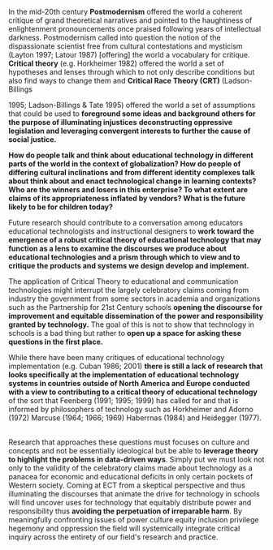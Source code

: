<p><span style=font-weight: 400;>In the mid-20th century </span><strong>Postmodernism</strong><span style=font-weight: 400;> offered the world a coherent critique of grand theoretical narratives and pointed to the haughtiness of enlightenment pronouncements once praised following years of intellectual darkness. Postmodernism called into question the notion of the dispassionate scientist free from cultural contestations and mysticism (Layton 1997; Latour 1987) [offering] the world a vocabulary for critique. </span><strong>Critical theory</strong><span style=font-weight: 400;> (e.g. Horkheimer 1982) offered the world a set of hypotheses and lenses through which to not only describe conditions but also find ways to change them and </span><strong>Critical Race Theory (CRT)</strong><span style=font-weight: 400;> (Ladson-Billings</span></p>  <p><span style=font-weight: 400;>1995; Ladson-Billings &amp; Tate 1995) offered the world a set of assumptions that could be used to </span><strong>foreground some ideas and background others for the purpose of illuminating injustices</strong><span style=font-weight: 400;> </span><strong>deconstructing oppressive legislation and leveraging convergent interests to further the cause of social justice.</strong></p>

<p><strong>How do people talk and think about educational technology in different parts of the world in the context of globalization? How do people of differing cultural inclinations and from different identity complexes talk about think about and enact technological change in learning contexts?</strong> <strong>Who are the winners and losers in this enterprise? To what extent are claims of its appropriateness inflated by vendors? What is the future likely to be for children today?</strong></p>

<p><span style=font-weight: 400;>Future research should contribute to a conversation among educators educational technologists and instructional designers to </span><strong>work toward the emergence of a robust critical theory of educational technology that may function as a lens to examine the discourses we produce about educational technologies and a prism through which to view and to critique the products and systems we design develop and implement.</strong><span style=font-weight: 400;> </span></p>

<p><span style=font-weight: 400;>The application of Critical Theory to educational and communication technologies might interrupt the largely celebratory claims coming from industry the government from some sectors in academia and organizations such as the Partnership for 21st Century schools </span><strong>opening the discourse for improvement and equitable dissemination of the power and responsibility granted by technology.</strong><span style=font-weight: 400;> The goal of this is not to show that technology in schools is a bad thing but rather to </span><strong>open up a space for asking these questions in the first place.</strong></p>

<p><span style=font-weight: 400;>While there have been many critiques of educational technology implementation (e.g. Cuban 1986; 2001) </span><strong>there is still a lack of research that looks specifically at the implementation of educational technology systems in countries outside of North America and Europe conducted with a view to contributing to a critical theory of educational technology</strong><span style=font-weight: 400;> of the sort that Feenberg (1991; 1995; 1999) has called for and that is informed by philosophers of technology such as Horkheimer and Adorno (1972) Marcuse (1964; 1966; 1969) Haberrnas (1984) and Heidegger (1977).</span></p>  <p><br><span style=font-weight: 400;>Research that approaches these questions must focuses on culture and concepts and not be essentially ideological but be able to </span><strong>leverage theory to highlight the problems in data-driven ways</strong><span style=font-weight: 400;>. Simply put we must look not only to the validity of the celebratory claims made about technology as a panacea for economic and educational deficits in only certain pockets of Western society. Coming at ECT from a skeptical perspective and thus illuminating the discourses that animate the drive for technology in schools will find uncover uses for technology that equitably distribute power and responsibility thus </span><strong>avoiding the perpetuation of irreparable harm</strong><span style=font-weight: 400;>. By meaningfully confronting issues of power culture equity inclusion privilege hegemony and oppression the field will systemically integrate critical inquiry across the entirety of our field's research and practice.</span></p>